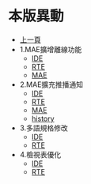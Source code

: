 # 本版異動

* [上一頁](../README.md)
* 1.MAE擴增離線功能
  * [IDE](ITEM_1/IDE/README.md)
  * [RTE](ITEM_1/RTE/README.md)
  * [MAE](ITEM_1/MAE/README.md)
* 2.MAE擴充推播通知
  * [IDE](ITEM_2/IDE/README.md)
  * [RTE](ITEM_2/RTE/README.md)
  * [MAE](ITEM_2/MAE/README.md)
  * [history](ITEM_2/history.md)
* 3.多語規格修改
  * [IDE](ITEM_3/IDE/README.md)
  * [RTE](ITEM_3/RTE/README.md)
* 4.檢視表優化
  * [IDE](ITEM_4/IDE/README.md)
  * [RTE](ITEM_4/RTE/README.md)
